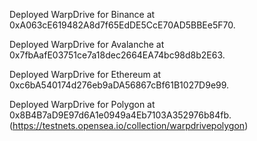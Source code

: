 Deployed WarpDrive for Binance at 0xA063cE619482A8d7f65EdDE5CcE70AD5BBEe5F70.

Deployed WarpDrive for Avalanche at 0x7fbAafE03751ce7a18dec2664EA74bc98d8b2E63.

Deployed WarpDrive for Ethereum at 0xc6bA540174d276eb9aDA56867cBf61B1027D9e99.

Deployed WarpDrive for Polygon at 0x8B4B7aD9E97d6A1e0949a4Eb7103A352976b84fb. (https://testnets.opensea.io/collection/warpdrivepolygon)

